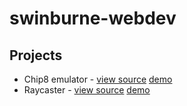 # swinburne-webdev

## Projects

- Chip8 emulator - [view source](https://github.com/nvella/swinburne-webdev/tree/master/chip8) [demo](https://nxk.io/swinburne-webdev/chip8/index.html)
- Raycaster - [view source](https://github.com/nvella/swinburne-webdev/tree/master/raycast) [demo](https://nxk.io/swinburne-webdev/raycast/index.html)

